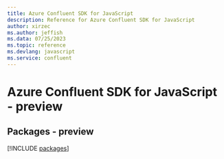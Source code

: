 ```yaml
---
title: Azure Confluent SDK for JavaScript
description: Reference for Azure Confluent SDK for JavaScript
author: xirzec
ms.author: jeffish
ms.data: 07/25/2023
ms.topic: reference
ms.devlang: javascript
ms.service: confluent
---
```

# Azure Confluent SDK for JavaScript - preview
## Packages - preview
[!INCLUDE [packages](confluent-index.md)]